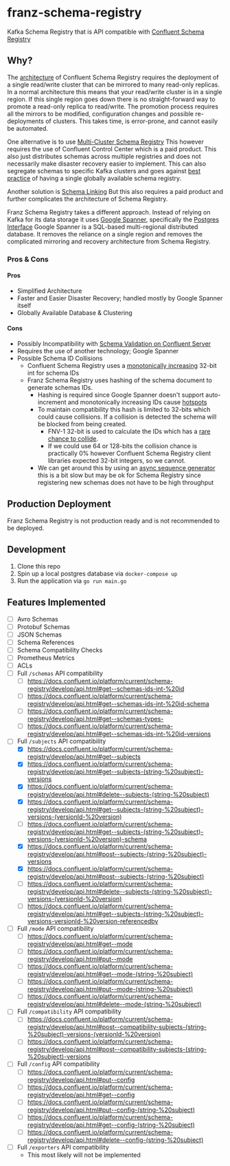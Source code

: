# franz-schema-registry
Kafka Schema Registry that is API compatible with [Confluent Schema Registry](https://github.com/confluentinc/schema-registry)

## Why?

The [architecture](https://docs.confluent.io/platform/current/schema-registry/multidc.html#multi-datacenter-setup) of 
Confluent Schema Registry requires the deployment of a single read/write cluster that can be mirrored to many read-only 
replicas. In a normal architecture this means that your read/write cluster is in a single region. If this single region 
goes down there is no straight-forward way to promote a read-only replica to read/write. The promotion process requires 
all the mirrors to be modified, configuration changes and possible re-deployments of clusters. This takes time, is 
error-prone, and cannot easily be automated.

One alternative is to use [Multi-Cluster Schema Registry](https://docs.confluent.io/platform/current/control-center/topics/schema.html#enabling-multi-cluster-sr)
This however requires the use of Confluent Control Center which is a paid product. This also just distributes schemas 
across multiple registries and does not necessarily make disaster recovery easier to implement. This can also segregate
schemas to specific Kafka clusters and goes against [best practice](https://www.confluent.io/blog/17-ways-to-mess-up-self-managed-schema-registry/) 
of having a single globally available schema registry.

Another solution is [Schema Linking](https://docs.confluent.io/platform/current/schema-registry/schema-linking-cp.html#what-is-schema-linking)
But this also requires a paid product and further complicates the architecture of Schema Registry.

Franz Schema Registry takes a different approach. Instead of relying on Kafka for its data storage it uses
[Google Spanner](https://cloud.google.com/spanner), specifically the [Postgres Interface](https://cloud.google.com/spanner/docs/postgresql-interface)
Google Spanner is a SQL-based multi-regional distributed database. It removes the reliance on a single region and removes the 
complicated mirroring and recovery architecture from Schema Registry.

### Pros & Cons

#### Pros

* Simplified Architecture
* Faster and Easier Disaster Recovery; handled mostly by Google Spanner itself
* Globally Available Database & Clustering

#### Cons

* Possibly Incompatibility with [Schema Validation on Confluent Server](https://docs.confluent.io/platform/current/schema-registry/schema-validation.html)
* Requires the use of another technology; Google Spanner
* Possible Schema ID Collisions
  * Confluent Schema Registry uses a [monotonically increasing](https://docs.confluent.io/platform/current/schema-registry/index.html#schema-id-allocation) 32-bit int for schema IDs
  * Franz Schema Registry uses hashing of the schema document to generate schemas IDs. 
    * Hashing is required since Google Spanner doesn't support auto-increment and monotonically increasing IDs cause [hotspots](https://cloud.google.com/spanner/docs/schema-design)
    * To maintain compatibility this hash is limited to 32-bits which could cause collisions. If a collision is detected the schema will be blocked from being created.
      * FNV-1 32-bit is used to calculate the IDs which has a [rare chance to collide](https://softwareengineering.stackexchange.com/questions/49550/which-hashing-algorithm-is-best-for-uniqueness-and-speed).
      * If we could use 64 or 128-bits the collision chance is practically 0% however Confluent Schema Registry client libraries expected 32-bit integers, so we cannot.
    * We can get around this by using an [async sequence generator](https://cloud.google.com/solutions/sequence-generation-in-cloud-spanner) this is a bit slow but may be ok for Schema Registry since registering new schemas does not have to be high throughput

## Production Deployment

Franz Schema Registry is not production ready and is not recommended to be deployed.

## Development

1. Clone this repo
2. Spin up a local postgres database via `docker-compose up`
3. Run the application via `go run main.go`

## Features Implemented

- [ ] Avro Schemas
- [ ] Protobuf Schemas
- [ ] JSON Schemas
- [ ] Schema References
- [ ] Schema Compatibility Checks
- [ ] Prometheus Metrics
- [ ] ACLs
- [ ] Full `/schemas` API compatibility
  - [ ] https://docs.confluent.io/platform/current/schema-registry/develop/api.html#get--schemas-ids-int-%20id
  - [ ] https://docs.confluent.io/platform/current/schema-registry/develop/api.html#get--schemas-ids-int-%20id-schema
  - [ ] https://docs.confluent.io/platform/current/schema-registry/develop/api.html#get--schemas-types-
  - [ ] https://docs.confluent.io/platform/current/schema-registry/develop/api.html#get--schemas-ids-int-%20id-versions
- [ ] Full `/subjects` API compatibility
  - [X] https://docs.confluent.io/platform/current/schema-registry/develop/api.html#get--subjects
  - [X] https://docs.confluent.io/platform/current/schema-registry/develop/api.html#get--subjects-(string-%20subject)-versions
  - [X] https://docs.confluent.io/platform/current/schema-registry/develop/api.html#delete--subjects-(string-%20subject)
  - [X] https://docs.confluent.io/platform/current/schema-registry/develop/api.html#get--subjects-(string-%20subject)-versions-(versionId-%20version)
  - [ ] https://docs.confluent.io/platform/current/schema-registry/develop/api.html#get--subjects-(string-%20subject)-versions-(versionId-%20version)-schema
  - [X] https://docs.confluent.io/platform/current/schema-registry/develop/api.html#post--subjects-(string-%20subject)-versions
  - [X] https://docs.confluent.io/platform/current/schema-registry/develop/api.html#post--subjects-(string-%20subject)
  - [ ] https://docs.confluent.io/platform/current/schema-registry/develop/api.html#delete--subjects-(string-%20subject)-versions-(versionId-%20version)
  - [ ] https://docs.confluent.io/platform/current/schema-registry/develop/api.html#get--subjects-(string-%20subject)-versions-versionId-%20version-referencedby
- [ ] Full `/mode` API compatibility
  - [ ] https://docs.confluent.io/platform/current/schema-registry/develop/api.html#get--mode
  - [ ] https://docs.confluent.io/platform/current/schema-registry/develop/api.html#put--mode
  - [ ] https://docs.confluent.io/platform/current/schema-registry/develop/api.html#get--mode-(string-%20subject)
  - [ ] https://docs.confluent.io/platform/current/schema-registry/develop/api.html#put--mode-(string-%20subject)
  - [ ] https://docs.confluent.io/platform/current/schema-registry/develop/api.html#delete--mode-(string-%20subject)
- [ ] Full `/compatibility` API compatibility
  - [ ] https://docs.confluent.io/platform/current/schema-registry/develop/api.html#post--compatibility-subjects-(string-%20subject)-versions-(versionId-%20version)
  - [ ] https://docs.confluent.io/platform/current/schema-registry/develop/api.html#post--compatibility-subjects-(string-%20subject)-versions
- [ ] Full `/config` API compatibility
  - [ ] https://docs.confluent.io/platform/current/schema-registry/develop/api.html#put--config
  - [ ] https://docs.confluent.io/platform/current/schema-registry/develop/api.html#get--config
  - [ ] https://docs.confluent.io/platform/current/schema-registry/develop/api.html#put--config-(string-%20subject)
  - [ ] https://docs.confluent.io/platform/current/schema-registry/develop/api.html#get--config-(string-%20subject)
  - [ ] https://docs.confluent.io/platform/current/schema-registry/develop/api.html#delete--config-(string-%20subject)
- [ ] Full `/exporters` API compatibility
  - This most likely will not be implemented
